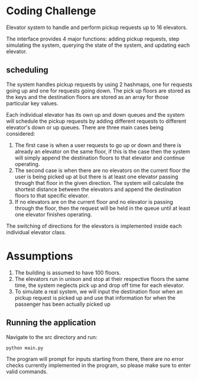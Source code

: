 # Coding Challenge
Elevator system to handle and perform pickup requests up to 16 elevators.

The interface provides 4 major functions: adding pickup requests, step simulating the system, querying the state of the system, and updating each elevator.  

## scheduling
The system handles pickup requests by using 2 hashmaps, one for requests going up and one for requests going down. The pick up floors are stored as the keys and the destination floors are stored as an array for those particular key values.

Each individual elevator has its own up and down queues and the system will schedule the pickup requests by adding different requests to different elevator's down or up queues. There are three main cases being considered:

1. The first case is when a user requests to go up or down and there is already an elevator on the same floor, if this is the case then the system will simply append the destination floors to that elevator and continue operating.
2. The second case is when there are no elevators on the current floor the user is being picked up at but there is at least one elevator passing through that floor in the given direction. The system will calculate the shortest distance between the elevators and append the destination floors to that specific elevator.
3. If no elevators are on the current floor and no elevator is passing through the floor, then the request will be held in the queue until at least one elevator finishes operating.

The switching of directions for the elevators is implemented inside each individual elevator class.

# Assumptions
1. The building is assumed to have 100 floors.
2. The elevators run in unison and stop at their respective floors the same time, the system neglects pick up and drop off time for each elevator.
3. To simulate a real system, we will input the destination floor when an pickup request is picked up and use that information for when the passenger has been actually picked up


## Running the application
Navigate to the src directory and run:
```
python main.py
```
The program will prompt for inputs starting from there, there are no error checks currently implemented in the program, so please make sure to enter valid commands.
